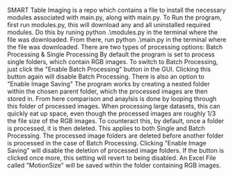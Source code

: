 SMART Table Imaging is a repo which contains a file to install the necessary modules associated with main.py, along with main.py.
To Run the program, first run modules.py, this will download any and all uninstalled required modules.
Do this by runing python .\modules.py in the terminal where the file was downloaded.
From there, run python .\main.py in the terminal where the file was downloaded.
There are two types of processing options:
  Batch Processing & Single Processing
By default the program is set to process single folders, which contain RGB images.
To switch to Batch Processing, just click the "Enable Batch Processing" button in the GUI.
Clicking this button again will disable Batch Processing.
There is also an option to "Enable Image Saving"
The program works by creating a nested folder within the chosen parent folder, which the processed images are then stored in.
From here comparison and anaylsis is done by looping through this folder of processed images.
When processing large datasets, this can quickly eat up space, even though the processed images are roughly 1/3 the file size of the RGB images.
To counteract this, by default, once a folder is processed, it is then deleted.
This applies to both Single and Batch Processing. The processed image folders are deleted before another folder is processed in the case of Batch Processing.
Clicking "Enable Image Saving" will disable the deletion of processed image folders.
If the button is clicked once more, this setting will revert to being disabled.
An Excel File called "MotionSize" will be saved within the folder containing RGB images.
